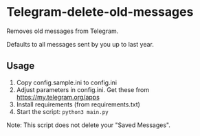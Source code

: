# Telegram-delete-old-messages

Removes old messages from Telegram.

Defaults to all messages sent by you up to last year.

## Usage

1. Copy config.sample.ini to config.ini
2. Adjust parameters in config.ini. Get these from https://my.telegram.org/apps
3. Install requirements (from requirements.txt)
4. Start the script: `python3 main.py`

Note: This script does not delete your "Saved Messages".
